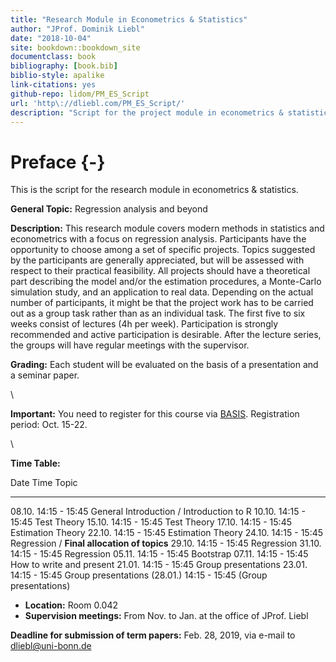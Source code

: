 ```yaml
--- 
title: "Research Module in Econometrics & Statistics"
author: "JProf. Dominik Liebl"
date: "2018-10-04"
site: bookdown::bookdown_site
documentclass: book
bibliography: [book.bib]
biblio-style: apalike
link-citations: yes
github-repo: lidom/PM_ES_Script
url: 'http\://dliebl.com/PM_ES_Script/'
description: "Script for the project module in econometrics & statistics."
---
```


# Preface {-}


This is the script for the research module in econometrics & statistics.


**General Topic:**
Regression analysis and beyond 
  
**Description:** 
This research module covers modern methods in statistics and econometrics with a focus on regression analysis. Participants have the opportunity to choose among a set of specific projects. Topics suggested by the participants are generally appreciated, but will be assessed with respect to their practical feasibility. All projects should have a theoretical part describing the model and/or the estimation procedures, a Monte-Carlo simulation study, and an application to real data. Depending on the actual number of participants, it might be that the project work has to be carried out as a group task rather than as an individual task. The first five to six weeks consist of lectures (4h per week). Participation is strongly recommended and active participation is desirable. After the lecture series, the groups will have regular meetings with the supervisor. 

**Grading:**
Each student will be evaluated on the basis of a presentation and a seminar paper. 


\

**Important:** You need to register for this course via [BASIS](https://basis.uni-bonn.de/). Registration period: Oct. 15-22.  


\


**Time Table:**

Date        Time               Topic
----------  -----------------  ---------------------------------
08.10.      14:15 - 15:45      General Introduction / Introduction to R
10.10.      14:15 - 15:45      Test Theory
15.10.      14:15 - 15:45      Test Theory
17.10.      14:15 - 15:45      Estimation Theory
22.10.      14:15 - 15:45      Estimation Theory
24.10.      14:15 - 15:45      Regression / **Final allocation of topics**
29.10.      14:15 - 15:45      Regression
31.10.      14:15 - 15:45      Regression
05.11.      14:15 - 15:45      Bootstrap
07.11.      14:15 - 15:45      How to write and present
21.01.      14:15 - 15:45      Group presentations
23.01.      14:15 - 15:45      Group presentations
(28.01.)    14:15 - 15:45      (Group presentations)


- **Location:** Room 0.042
- **Supervision meetings:** From Nov. to Jan. at the office of JProf. Liebl


**Deadline for submission of term papers:** Feb. 28, 2019, via e-mail to [dliebl@uni-bonn.de](mailto:dliebl@uni-bonn.de)




